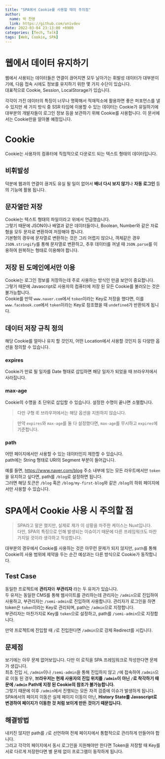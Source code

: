 ```yaml
---
title: "SPA에서 Cookie를 사용할 때의 주의점"
author:
  name: 박 찬영
  link: https://github.com/univdev
date: 2022-03-04 23:13:00 +0900
categories: [Tech, Talk]
tags: [Web, Cookie, SPA]
---
```

# 웹에서 데이터 유지하기
웹에서 사용되는 데이터들은 연결이 끊어지면 모두 날아가는 휘발성 데이터가 대부분이기에, 다음 접속 시에도 정보를 유지하기 위한 몇 가지 수단이 있습니다.  
대표적으로 Cookie, Session, LocalStorage가 있습니다.

각각이 가진 데이터의 특징이 너무나 명확해서 적재적소에 활용하면 좋은 퍼포먼스를 낼 수 있지만 세 가지 방식 중 SSR 타임에 이용할 수 있는 데이터는 Cookie가 유일하기에 대부분의 개발자들이 로그인 정보 등을 보관하기 위해 Cookie를 사용합니다. 이 문서에서는 Cookie만을 알아볼 예정입니다.
# Cookie
Cookie는 사용자의 컴퓨터에 직접적으로 다운로드 되는 텍스트 형태의 데이터입니다.  
## 비휘발성
덕분에 웹과의 연결이 끊겨도 유실 될 일이 없어서 **배너 다시 보지 않기**나 **자동 로그인** 등의 기능에 활용 됩니다.
## 문자열만 저장
Cookie는 텍스트 형태의 파일이라고 위에서 언급했습니다.  
그렇기 때문에 JSON이나 배열과 같은 데이터들이나, Boolean, Number와 같은 자료형을 모두 문자로 변환하여 저장해야 합니다.  
기본형의 경우에 문자열로 변환하는 것은 그리 어렵지 않으나, 객체같은 경우 ```JSON.stringify```를 통해 문자열로 변환하고, 추후 데이터를 꺼낼 때 ```JSON.parse```를 이용하여 원복하는 형태로 이용해야 합니다.
## 저장 된 도메인에서만 이용
Cookie는 로그인 정보를 저장하는데 주로 사용하는 방식인 만큼 보안이 중요합니다.  
그렇기 때문에 Javascript로 사용자의 컴퓨터에 저장 된 모든 Cookie를 불러오는 것은 불가능합니다.  
Cookie를 만약 ```www.naver.com```에서 ```token```이라는 Key로 저장을 했다면, 이를 ```www.facebook.com```에서 ```token```이라는 Key로 참조했을 때 ```undefined```가 반환되게 됩니다.

## 데이터 저장 규칙 정의
해당 Cookie를 얼마나 유지 할 것인지, 어떤 Location에서 사용할 것인지 등 다양한 옵션을 정의할 수 있습니다.  
### expires
Cookie가 만료 될 일자를 Date 형태로 삽입하면 해당 일자가 되었을 때 브라우저에서 사라집니다.
### max-age
Cookie의 수명을 초 단위로 삽입할 수 있습니다. 설정한 수명이 끝나면 소멸합니다.
> 다만 구형 IE 브라우저에서는 해당 옵션을 지원하지 않습니다.  

> 만약 ```expires```와 ```max-age```를 둘 다 설정했다면, ```max-age```를 무시하고 ```expires```에 기준합니다.

### path
어떤 페이지에서만 사용할 수 있는 데이터인지 제한할 수 있습니다.  
path에는 String 형태로 URI의 Segment 부분이 들어갑니다.

예를 들면, https://www.naver.com/blog 주소 내부에 있는 모든 라우트에서만 ```token```을 유지하고 싶다면, path를 ```/blog```로 설정하면 됩니다.  
그러면 해당 토큰은 ```/blog``` 혹은 ```/blog/my-first-blog```와 같은 ```/blog```의 하위 페이지에서만 사용할 수 있습니다.
# SPA에서 Cookie 사용 시 주의할 점
> SPA라고 말은 했지만, 실제로 제가 이 상황을 마주한 케이스는 Nuxt입니다.  
> 다만, SPA의 특징으로 인해 발생되는 이슈이기 때문에 다른 프레임워크도 마찬가지일 것이라 생각하고 작성합니다.

대부분의 경우에서 Cookie를 사용하는 것은 아무런 문제가 되지 않지만, ```path```를 통해 Cookie의 사용 범위에 제약을 두는 순간 예상과는 다른 방식으로 Cookie가 동작합니다.  
## Test Case
동일한 프로젝트에 **관리자**와 **부관리자** 라는 두 유저가 있습니다.  
두 유저는 동일한 CMS를 통해 웹사이트를 관리하는데 관리자는 ```/admin```으로 진입하여 사용하고, 부관리자는 ```/semi-admin```로 진입하여 사용합니다.
관리자가 로그인을 하면 token은 ```token```이라는 Key로 관리되며, path는 ```/admin```으로 지정합니다.  
부관리자는 마찬가지로 Key를 ```token```으로 설정하고, path를 ```/semi-admin```으로 지정합니다.

만약 프로젝트에 진입할 때 ```/```로 진입한다면 ```/admin```으로 강제 Redirect를 시킵니다.
## 문제점
보기에는 아무 문제 없어보입니다. 다만 이 로직을 SPA 프레임워크로 작성한다면 문제가 생깁니다.  
최초 진입 시, ```/admin```이나 ```/semi-admin```을 통해 진입하지 않고 ```/```에 접속하여 ```/admin```으로 이동 된 경우, **브라우저는 현재 사용자의 진입 위치를 ```/admin```이 아닌 ```/```로 착각하기 때문에 ```/admin``` Path에 지정 된 Cookie의 참조가 불가능합니다.**  
그렇기 때문에 이후 ```/admin```에서 진행되는 모든 자격 검증에 이슈가 발생하게 됩니다.  
SPA에서의 페이지 이동은 실제 페이지 이동이 아닌, **History State를 Javascript로 변경하여 페이지가 이동한 것 처럼 보이게 만든 것이기 때문입니다.**
## 해결방법
내키진 않지만 path를 ```/```로 선언하여 전체 페이지에서 통합적으로 관리하게 만들어야 합니다.  
그리고 각각의 페이지에서 동시 로그인을 지원해야만 한다면 Token을 저장할 때 Key를 서로 다르게 저장한다면 별 문제 없이 프로그램이 동작하게 됩니다.